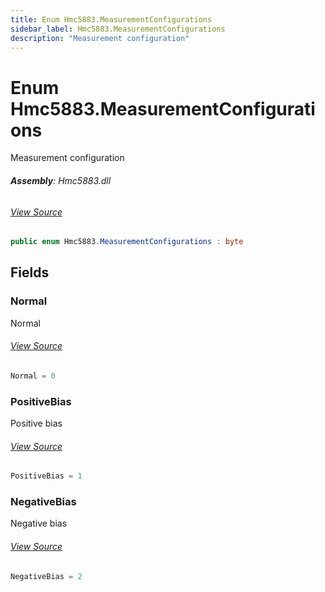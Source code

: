 ```yaml
---
title: Enum Hmc5883.MeasurementConfigurations
sidebar_label: Hmc5883.MeasurementConfigurations
description: "Measurement configuration"
---
```

# Enum Hmc5883.MeasurementConfigurations
Measurement configuration

###### **Assembly**: Hmc5883.dll
###### [View Source](https://github.com/WildernessLabs/Meadow.Foundation.git/blob/develop/Source/Meadow.Foundation.Peripherals/Sensors.Motion.Hmc5883/Driver/Hmc5883.MeasurementConfigurations.cs#L8)
```csharp title="Declaration"
public enum Hmc5883.MeasurementConfigurations : byte
```
## Fields
### Normal
Normal
###### [View Source](https://github.com/WildernessLabs/Meadow.Foundation.git/blob/develop/Source/Meadow.Foundation.Peripherals/Sensors.Motion.Hmc5883/Driver/Hmc5883.MeasurementConfigurations.cs#L13)
```csharp title="Declaration"
Normal = 0
```
### PositiveBias
Positive bias
###### [View Source](https://github.com/WildernessLabs/Meadow.Foundation.git/blob/develop/Source/Meadow.Foundation.Peripherals/Sensors.Motion.Hmc5883/Driver/Hmc5883.MeasurementConfigurations.cs#L17)
```csharp title="Declaration"
PositiveBias = 1
```
### NegativeBias
Negative bias
###### [View Source](https://github.com/WildernessLabs/Meadow.Foundation.git/blob/develop/Source/Meadow.Foundation.Peripherals/Sensors.Motion.Hmc5883/Driver/Hmc5883.MeasurementConfigurations.cs#L21)
```csharp title="Declaration"
NegativeBias = 2
```
